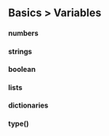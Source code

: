 ## Basics > Variables

#### numbers
#### strings
#### boolean
#### lists
#### dictionaries
#### type()